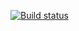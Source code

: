 [![Build status](https://ci.appveyor.com/api/projects/status/mqlr37eqwcus0qj1?svg=true)](https://ci.appveyor.com/project/Mikle024/selenide)
